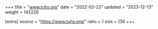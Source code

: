 +++
title = "www.tuhs.org"
date = "2022-03-22"
updated = "2023-12-13"
weight = 142226

[extra]
source = "https://www.tuhs.org/"
ratio = 1
size = 139
+++

